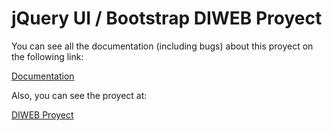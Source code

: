 # jQuery UI / Bootstrap DIWEB Proyect

You can see all the documentation (including bugs) about this proyect on the following link:

[Documentation](https://pablomumar.gitbooks.io/jquery-ui-proyect-diweb/content/)

Also, you can see the proyect at:

[DIWEB Proyect](https://pablomumar.github.io/JQueryUIProyect/jqueryUIPractica.html)
